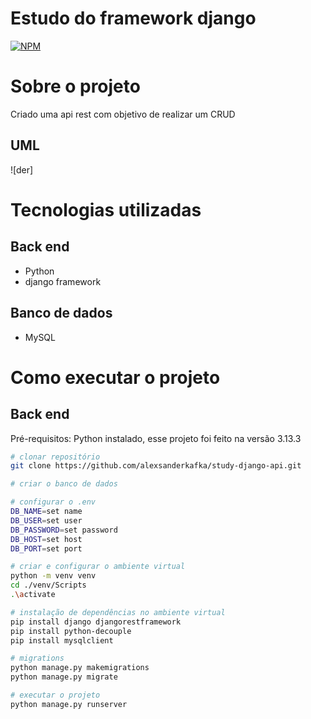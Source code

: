# Estudo do framework django
[![NPM](https://img.shields.io/npm/l/react)](https://github.com/alexsanderkafka/study-django-api/blob/main/LICENSE) 

# Sobre o projeto
Criado uma api rest com objetivo de realizar um CRUD

## UML
![der]

# Tecnologias utilizadas
## Back end
- Python
- django framework

## Banco de dados
- MySQL

# Como executar o projeto

## Back end
Pré-requisitos: Python instalado, esse projeto foi feito na versão 3.13.3

```bash
# clonar repositório
git clone https://github.com/alexsanderkafka/study-django-api.git

# criar o banco de dados

# configurar o .env
DB_NAME=set name
DB_USER=set user
DB_PASSWORD=set password
DB_HOST=set host
DB_PORT=set port

# criar e configurar o ambiente virtual
python -m venv venv
cd ./venv/Scripts
.\activate

# instalação de dependências no ambiente virtual
pip install django djangorestframework
pip install python-decouple
pip install mysqlclient

# migrations
python manage.py makemigrations
python manage.py migrate

# executar o projeto
python manage.py runserver
```
